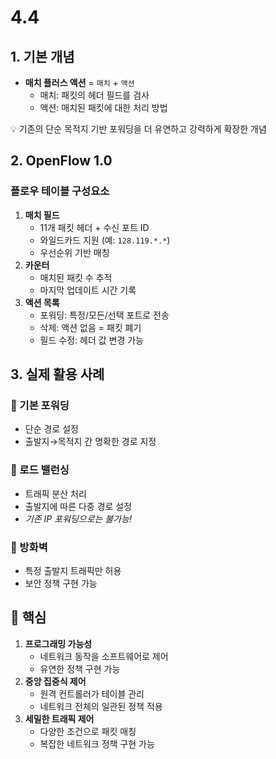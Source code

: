 # 4.4
## 1. 기본 개념

- **매치 플러스 액션** = `매치` + `액션`
    - 매치: 패킷의 헤더 필드를 검사
    - 액션: 매치된 패킷에 대한 처리 방법

💡 기존의 단순 목적지 기반 포워딩을 더 유연하고 강력하게 확장한 개념

## 2. OpenFlow 1.0

### 플로우 테이블 구성요소

1. **매치 필드**
    - 11개 패킷 헤더 + 수신 포트 ID
    - 와일드카드 지원 (예: `128.119.*.*`)
    - 우선순위 기반 매칭
2. **카운터**
    - 매치된 패킷 수 추적
    - 마지막 업데이트 시간 기록
3. **액션 목록**
    - 포워딩: 특정/모든/선택 포트로 전송
    - 삭제: 액션 없음 = 패킷 폐기
    - 필드 수정: 헤더 값 변경 가능

## 3. 실제 활용 사례

### 📌 기본 포워딩

- 단순 경로 설정
- 출발지→목적지 간 명확한 경로 지정

### 📌 로드 밸런싱

- 트래픽 분산 처리
- 출발지에 따른 다중 경로 설정
- *기존 IP 포워딩으로는 불가능!*

### 📌 방화벽

- 특정 출발지 트래픽만 허용
- 보안 정책 구현 가능

## 💫 핵심

1. **프로그래밍 가능성**
    - 네트워크 동작을 소프트웨어로 제어
    - 유연한 정책 구현 가능
2. **중앙 집중식 제어**
    - 원격 컨트롤러가 테이블 관리
    - 네트워크 전체의 일관된 정책 적용
3. **세밀한 트래픽 제어**
    - 다양한 조건으로 패킷 매칭
    - 복잡한 네트워크 정책 구현 가능
